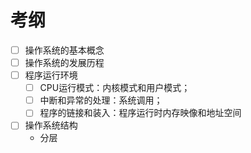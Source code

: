 # 考纲
- [ ] 操作系统的基本概念
- [ ] 操作系统的发展历程
- [ ] 程序运行环境
	- [ ] CPU运行模式：内核模式和用户模式；
	- [ ] 中断和异常的处理：系统调用；
	- [ ] 程序的链接和装入：程序运行时内存映像和地址空间
- [ ] 操作系统结构
	- 分层
